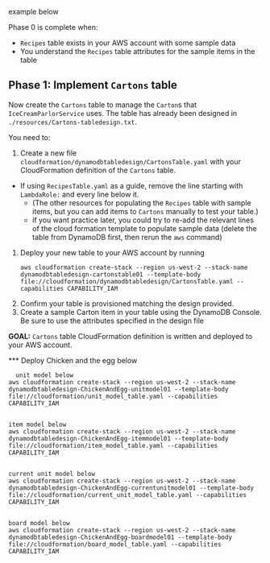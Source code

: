 


example below 

Phase 0 is complete when:
- `Recipes` table exists in your AWS account with some sample data
- You understand the `Recipes` table attributes for the sample items in the table

## Phase 1: Implement `Cartons` table

Now create the `Cartons` table to manage the `Carton`s that `IceCreamParlorService` uses.
The table has already been designed in `./resources/Cartons-tabledesign.txt`.

You need to:
1. Create a new file `cloudformation/dynamodbtabledesign/CartonsTable.yaml` with your
   CloudFormation definition of the `Cartons` table.
* If using `RecipesTable.yaml` as a guide, remove the line starting with `LambdaRole:` and every
  line below it.
    * (The other resources for populating the `Recipes` table with sample items, but you can add items to
      `Cartons` manually to test your table.)
    * if you want practice later, you could try to re-add the relevant lines of the cloud formation
      template to populate sample data (delete the table from DynamoDB first, then rerun the `aws`
      command)
1. Deploy your new table to your AWS account by running
   ```
   aws cloudformation create-stack --region us-west-2 --stack-name dynamodbtabledesign-cartonstable01 --template-body file://cloudformation/dynamodbtabledesign/CartonsTable.yaml --capabilities CAPABILITY_IAM
   ```
1. Confirm your table is provisioned matching the design provided.
1. Create a sample Carton item in your table using the DynamoDB Console. Be sure to use
   the attributes specified in the design file

**GOAL:** `Cartons` table CloudFormation definition is written and deployed to your AWS account.




*** Deploy 
Chicken and the  egg below 

 ```
   unit model below
 aws cloudformation create-stack --region us-west-2 --stack-name dynamodbtabledesign-ChickenAndEgg-unitmodel01 --template-body file://cloudformation/unit_model_table.yaml --capabilities CAPABILITY_IAM


item model below
 aws cloudformation create-stack --region us-west-2 --stack-name dynamodbtabledesign-ChickenAndEgg-itemmodel01 --template-body file://cloudformation/item_model_table.yaml --capabilities CAPABILITY_IAM


current unit model below
 aws cloudformation create-stack --region us-west-2 --stack-name dynamodbtabledesign-ChickenAndEgg-currentunitmodel01 --template-body file://cloudformation/current_unit_model_table.yaml --capabilities CAPABILITY_IAM


board model below
 aws cloudformation create-stack --region us-west-2 --stack-name dynamodbtabledesign-ChickenAndEgg-boardmodel01 --template-body file://cloudformation/board_model_table.yaml --capabilities CAPABILITY_IAM


   
   
   ```